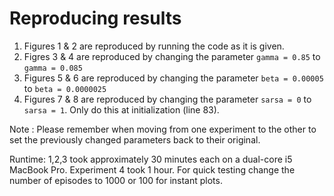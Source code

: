 # Reproducing results
 
1. Figures 1 & 2 are reproduced by running the code as it is given.
2. Figres 3 & 4 are reproduced by changing the parameter `gamma = 0.85` to `gamma = 0.085` 
3. Figures 5 & 6 are reproduced by changing the parameter `beta = 0.00005` to `beta = 0.0000025`
4. Figures 7 & 8 are reproduced by changing the parameter `sarsa = 0` to `sarsa = 1`. Only do this at initialization (line 83).

Note : Please remember when moving from one experiment to the other to set the previously changed parameters back to their original.

Runtime: 1,2,3 took approximately 30 minutes each on a dual-core i5 MacBook Pro. Experiment 4 took 1 hour. For quick testing change the number of episodes to 1000 or 100 for instant plots.